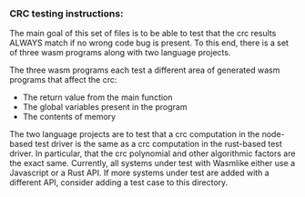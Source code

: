 ### CRC testing instructions:

The main goal of this set of files is to be able to test that the crc results ALWAYS match if no
wrong code bug is present. To this end, there is a set of three wasm programs along with two
language projects.

The three wasm programs each test a different area of generated wasm programs that affect the crc: 
  - The return value from the main function
  - The global variables present in the program
  - The contents of memory

The two language projects are to test that a crc computation in the node-based test driver is the
same as a crc computation in the rust-based test driver. In particular, that the crc polynomial and
other algorithmic factors are the exact same. Currently, all systems under test with Wasmlike either
use a Javascript or a Rust API. If more systems under test are added with a different API, consider
adding a test case to this directory.

